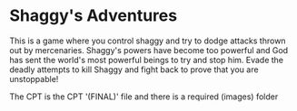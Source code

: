 # Shaggy's Adventures
This is a game where you control shaggy and try to dodge attacks thrown out by mercenaries. Shaggy's powers have become too powerful and God has sent the world's most powerful beings to try and stop him. Evade the deadly attempts to kill Shaggy and fight back to prove that you are unstoppable!

The CPT is the CPT '(FINAL)' file and there is a required (images) folder
